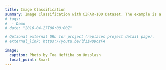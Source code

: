 ```yaml
---
title: Image Classification
summary: Image Classification with CIFAR-100 Dataset. The example is a picture of a cat.
# tags:
#  - Demo
# date: "2016-04-27T00:00:00Z"

# Optional external URL for project (replaces project detail page).
# external_link: https://youtu.be/lf1IwUDozFA

image:
  caption: Photo by Toa Heftiba on Unsplash
  focal_point: Smart
---
```


